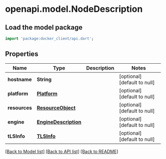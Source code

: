 # openapi.model.NodeDescription

## Load the model package
```dart
import 'package:docker_client/api.dart';
```

## Properties
Name | Type | Description | Notes
------------ | ------------- | ------------- | -------------
**hostname** | **String** |  | [optional] [default to null]
**platform** | [**Platform**](Platform.md) |  | [optional] [default to null]
**resources** | [**ResourceObject**](ResourceObject.md) |  | [optional] [default to null]
**engine** | [**EngineDescription**](EngineDescription.md) |  | [optional] [default to null]
**tLSInfo** | [**TLSInfo**](TLSInfo.md) |  | [optional] [default to null]

[[Back to Model list]](../README.md#documentation-for-models) [[Back to API list]](../README.md#documentation-for-api-endpoints) [[Back to README]](../README.md)


